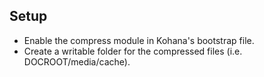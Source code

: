 ## Setup

- Enable the compress module in Kohana's bootstrap file.
- Create a writable folder for the compressed files (i.e. DOCROOT/media/cache).
